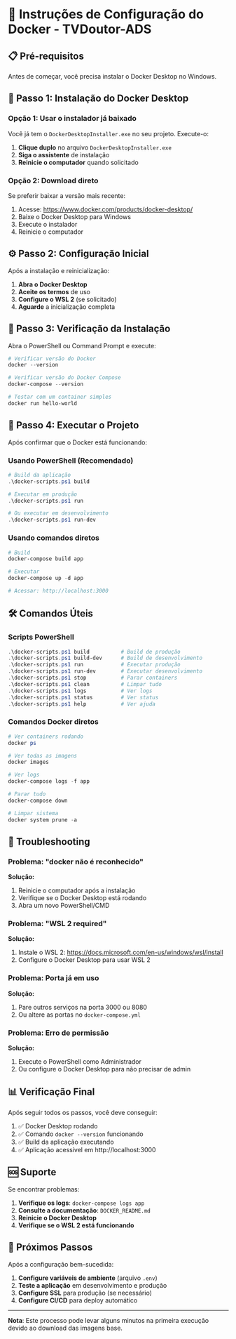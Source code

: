# 🐳 Instruções de Configuração do Docker - TVDoutor-ADS

## 📋 Pré-requisitos

Antes de começar, você precisa instalar o Docker Desktop no Windows.

## 🚀 Passo 1: Instalação do Docker Desktop

### Opção 1: Usar o instalador já baixado
Você já tem o `DockerDesktopInstaller.exe` no seu projeto. Execute-o:

1. **Clique duplo** no arquivo `DockerDesktopInstaller.exe`
2. **Siga o assistente** de instalação
3. **Reinicie o computador** quando solicitado

### Opção 2: Download direto
Se preferir baixar a versão mais recente:
1. Acesse: https://www.docker.com/products/docker-desktop/
2. Baixe o Docker Desktop para Windows
3. Execute o instalador
4. Reinicie o computador

## ⚙️ Passo 2: Configuração Inicial

Após a instalação e reinicialização:

1. **Abra o Docker Desktop**
2. **Aceite os termos** de uso
3. **Configure o WSL 2** (se solicitado)
4. **Aguarde** a inicialização completa

## 🔧 Passo 3: Verificação da Instalação

Abra o PowerShell ou Command Prompt e execute:

```powershell
# Verificar versão do Docker
docker --version

# Verificar versão do Docker Compose
docker-compose --version

# Testar com um container simples
docker run hello-world
```

## 🚀 Passo 4: Executar o Projeto

Após confirmar que o Docker está funcionando:

### Usando PowerShell (Recomendado)
```powershell
# Build da aplicação
.\docker-scripts.ps1 build

# Executar em produção
.\docker-scripts.ps1 run

# Ou executar em desenvolvimento
.\docker-scripts.ps1 run-dev
```

### Usando comandos diretos
```powershell
# Build
docker-compose build app

# Executar
docker-compose up -d app

# Acessar: http://localhost:3000
```

## 🛠️ Comandos Úteis

### Scripts PowerShell
```powershell
.\docker-scripts.ps1 build          # Build de produção
.\docker-scripts.ps1 build-dev      # Build de desenvolvimento
.\docker-scripts.ps1 run            # Executar produção
.\docker-scripts.ps1 run-dev        # Executar desenvolvimento
.\docker-scripts.ps1 stop           # Parar containers
.\docker-scripts.ps1 clean          # Limpar tudo
.\docker-scripts.ps1 logs           # Ver logs
.\docker-scripts.ps1 status         # Ver status
.\docker-scripts.ps1 help           # Ver ajuda
```

### Comandos Docker diretos
```powershell
# Ver containers rodando
docker ps

# Ver todas as imagens
docker images

# Ver logs
docker-compose logs -f app

# Parar tudo
docker-compose down

# Limpar sistema
docker system prune -a
```

## 🐛 Troubleshooting

### Problema: "docker não é reconhecido"
**Solução:**
1. Reinicie o computador após a instalação
2. Verifique se o Docker Desktop está rodando
3. Abra um novo PowerShell/CMD

### Problema: "WSL 2 required"
**Solução:**
1. Instale o WSL 2: https://docs.microsoft.com/en-us/windows/wsl/install
2. Configure o Docker Desktop para usar WSL 2

### Problema: Porta já em uso
**Solução:**
1. Pare outros serviços na porta 3000 ou 8080
2. Ou altere as portas no `docker-compose.yml`

### Problema: Erro de permissão
**Solução:**
1. Execute o PowerShell como Administrador
2. Ou configure o Docker Desktop para não precisar de admin

## 📊 Verificação Final

Após seguir todos os passos, você deve conseguir:

1. ✅ Docker Desktop rodando
2. ✅ Comando `docker --version` funcionando
3. ✅ Build da aplicação executando
4. ✅ Aplicação acessível em http://localhost:3000

## 🆘 Suporte

Se encontrar problemas:

1. **Verifique os logs**: `docker-compose logs app`
2. **Consulte a documentação**: `DOCKER_README.md`
3. **Reinicie o Docker Desktop**
4. **Verifique se o WSL 2 está funcionando**

## 📝 Próximos Passos

Após a configuração bem-sucedida:

1. **Configure variáveis de ambiente** (arquivo `.env`)
2. **Teste a aplicação** em desenvolvimento e produção
3. **Configure SSL** para produção (se necessário)
4. **Configure CI/CD** para deploy automático

---

**Nota**: Este processo pode levar alguns minutos na primeira execução devido ao download das imagens base.

